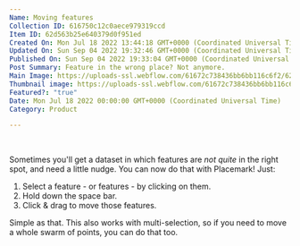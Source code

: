 ```yaml
---
Name: Moving features
Collection ID: 616750c12c0aece979319ccd
Item ID: 62d563b25e640379d0f951ed
Created On: Mon Jul 18 2022 13:44:18 GMT+0000 (Coordinated Universal Time)
Updated On: Sun Sep 04 2022 19:32:46 GMT+0000 (Coordinated Universal Time)
Published On: Sun Sep 04 2022 19:33:04 GMT+0000 (Coordinated Universal Time)
Post Summary: Feature in the wrong place? Not anymore.
Main Image: https://uploads-ssl.webflow.com/61672c738436bb6bb116c6f2/62d56396318d863df01688a6_Move.png
Thumbnail image: https://uploads-ssl.webflow.com/61672c738436bb6bb116c6f2/62d56396318d863df01688a6_Move.png
Featured?: "true"
Date: Mon Jul 18 2022 00:00:00 GMT+0000 (Coordinated Universal Time)
Category: Product

---
```


‍

Sometimes you'll get a dataset in which features are *not quite* in the right spot, and need a little nudge. You can now do that with Placemark! Just:

1. Select a feature - or features - by clicking on them.
2. Hold down the space bar.
3. Click & drag to move those features.

Simple as that. This also works with multi-selection, so if you need to move a whole swarm of points, you can do that too.
